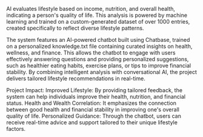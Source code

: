 AI evaluates lifestyle based on income, nutrition, and overall health, indicating a person's quality of life. This analysis is powered by machine learning and trained on a custom-generated dataset of over 1000 entries, created specifically to reflect diverse lifestyle patterns. 

The system features an AI-powered chatbot built using Chatbase, trained on a personalized knowledge.txt file containing curated insights on health, wellness, and finance. This allows the chatbot to engage with users effectively answering questions and providing personalized suggestions, such as healthier eating habits, exercise plans, or tips to improve financial stability. By combining intelligent analysis with conversational AI, the project delivers tailored lifestyle recommendations in real-time. 


Project Impact:
Improved Lifestyle: By providing tailored feedback, the system can help individuals improve their health, nutrition, and financial status.
Health and Wealth Correlation: It emphasizes the connection between good health and financial stability in improving one's overall quality of life.
Personalized Guidance: Through the chatbot, users can receive real-time advice and support tailored to their unique lifestyle factors.
